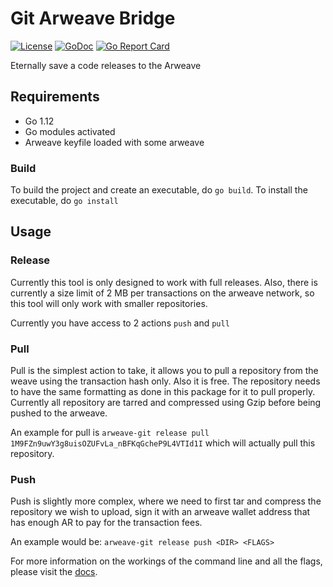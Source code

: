 # Git Arweave Bridge

[![License](http://img.shields.io/badge/license-MIT-blue.svg)](https://github.com/Dev43/arweave-git/blob/master/LICENSE)
[![GoDoc](https://godoc.org/github.com/golang/gddo?status.svg)](https://godoc.org/github.com/Dev43/arweave-git)
[![Go Report Card](https://goreportcard.com/badge/github.com/Dev43/arweave-git)](https://goreportcard.com/report/github.com/Dev43/arweave-git)

Eternally save a code releases to the Arweave

## Requirements

- Go 1.12
- Go modules activated
- Arweave keyfile loaded with some arweave

### Build

To build the project and create an executable, do `go build`. To install the executable, do `go install`

## Usage

### Release

Currently this tool is only designed to work with full releases. Also, there is currently a size limit of 2 MB per transactions on the arweave network, so this tool will only work with smaller repositories.

Currently you have access to 2 actions `push` and `pull`

### Pull

Pull is the simplest action to take, it allows you to pull a repository from the weave using the transaction hash only. Also it is free. The repository needs to have the same formatting as done in this package for it to pull properly. Currently all repository are tarred and compressed using Gzip before being pushed to the arweave.

An example for pull is `arweave-git release pull 1M9FZn9uwY3g8uisOZUFvLa_nBFKqGcheP9L4VTId1I` which will actually pull this repository.

### Push

Push is slightly more complex, where we need to first tar and compress the repository we wish to upload, sign it with an arweave wallet address that has enough AR to pay for the transaction fees.

An example would be: `arweave-git release push <DIR> <FLAGS>`

For more information on the workings of the command line and all the flags, please visit the [docs](docs/git_docs.md).
